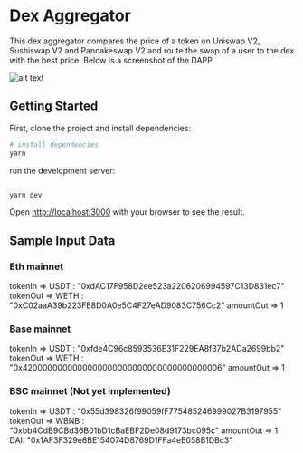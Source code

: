 # Dex Aggregator

This dex aggregator compares the price of a token on Uniswap V2, Sushiswap V2 and Pancakeswap V2 and route the swap of a user to the dex with the best price. Below is a screenshot of the DAPP.

![alt text](/dex-aggregator/images/screenshot.png)

## Getting Started

First, clone the project and install dependencies:

```bash
# install dependencies
yarn 
```

run the development server:

```bash

yarn dev
```

Open [http://localhost:3000](http://localhost:3000) with your browser to see the result.

## Sample Input Data

### Eth mainnet
tokenIn => USDT : "0xdAC17F958D2ee523a2206206994597C13D831ec7"
tokenOut => WETH : "0xC02aaA39b223FE8D0A0e5C4F27eAD9083C756Cc2"
amountOut => 1


### Base mainnet
tokenIn => USDT : "0xfde4C96c8593536E31F229EA8f37b2ADa2699bb2"
tokenOut => WETH : "0x4200000000000000000000000000000000000006"
amountOut => 1

### BSC mainnet (Not yet implemented)
tokenIn => USDT : "0x55d398326f99059fF775485246999027B3197955"
tokenOut => WBNB : "0xbb4CdB9CBd36B01bD1cBaEBF2De08d9173bc095c"
amountOut => 1
DAI: "0x1AF3F329e8BE154074D8769D1FFa4eE058B1DBc3"
